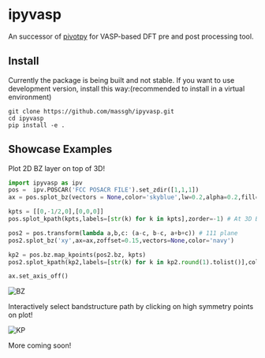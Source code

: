 # ipyvasp

An successor of [pivotpy](https://github.com/massgh/pivotpy) for VASP-based DFT pre and post processing tool.

## Install
Currently the package is being built and not stable. If you want to use development version, install this way:(recommended to install in a virtual environment)
```
git clone https://github.com/massgh/ipyvasp.git
cd ipyvasp
pip install -e .
```

## Showcase Examples
Plot 2D BZ layer on top of 3D!

```python
import ipyvasp as ipv
pos =  ipv.POSCAR('FCC POSACR FILE').set_zdir([1,1,1])
ax = pos.splot_bz(vectors = None,color='skyblue',lw=0.2,alpha=0.2,fill=True)

kpts = [[0,-1/2,0],[0,0,0]]
pos.splot_kpath(kpts,labels=[str(k) for k in kpts],zorder=-1) # At 3D BZ

pos2 = pos.transform(lambda a,b,c: (a-c, b-c, a+b+c)) # 111 plane
pos2.splot_bz('xy',ax=ax,zoffset=0.15,vectors=None,color='navy')

kp2 = pos.bz.map_kpoints(pos2.bz, kpts)
pos2.splot_kpath(kp2,labels=[str(k) for k in kp2.round(1).tolist()],color='navy',fmt_label=lambda lab: (lab+'\n', dict(va='center',color='navy')),zorder=3) 

ax.set_axis_off()
```

![BZ](BZ.png)

Interactively select bandstructure path by clicking on high symmetry points on plot!

![KP](KP.png)

More coming soon!



